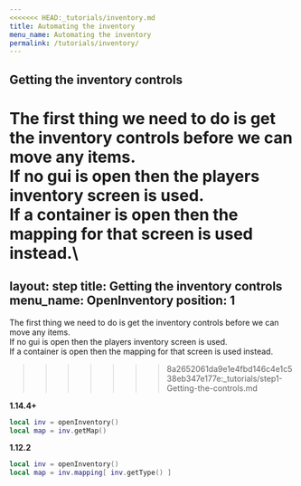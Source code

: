 ```yaml
---
<<<<<<< HEAD:_tutorials/inventory.md
title: Automating the inventory
menu_name: Automating the inventory
permalink: /tutorials/inventory/
---
```


## Getting the inventory controls

The first thing we need to do is get the inventory controls before we can move any items.\
If no gui is open then the players inventory screen is used.\
If a container is open then the mapping for that screen is used instead.\
=======
layout: step
title: Getting the inventory controls
menu_name: OpenInventory
position: 1
---

The first thing we need to do is get the inventory controls before we can move any items.<br>
If no gui is open then the players inventory screen is used.<br>
If a container is open then the mapping for that screen is used instead.<br>
>>>>>>> 8a2652061da9e1e4fbd146c4e1c538eb347e177e:_tutorials/step1-Getting-the-controls.md

**1.14.4+**
```lua
local inv = openInventory()
local map = inv.getMap()
```

**1.12.2**
```lua
local inv = openInventory()
local map = inv.mapping[ inv.getType() ]
```